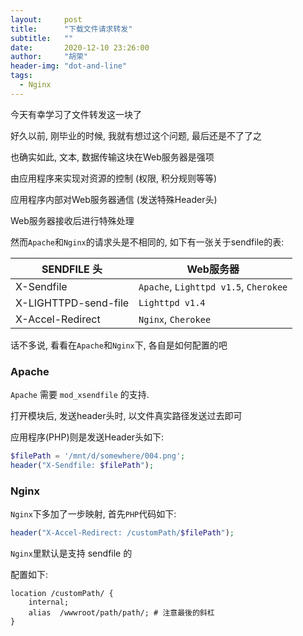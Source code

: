 ```yaml
---
layout:     post
title:      "下载文件请求转发"
subtitle:   ""
date:       2020-12-10 23:26:00
author:     "胡荣"
header-img: "dot-and-line"
tags:
  - Nginx
---
```


今天有幸学习了文件转发这一块了

好久以前, 刚毕业的时候, 我就有想过这个问题, 最后还是不了了之

也确实如此, 文本, 数据传输这块在Web服务器是强项

由应用程序来实现对资源的控制 (权限, 积分规则等等)

应用程序内部对Web服务器通信 (发送特殊Header头)

Web服务器接收后进行特殊处理

然而`Apache`和`Nginx`的请求头是不相同的, 如下有一张关于sendfile的表:

| SENDFILE 头 | Web服务器 |
| ----------- | ----------- |
| X-Sendfile      | `Apache`, `Lighttpd v1.5`, `Cherokee`       |
| X-LIGHTTPD-send-file   | `Lighttpd v1.4`        |
| X-Accel-Redirect   | `Nginx`, `Cherokee`        |

话不多说, 看看在`Apache`和`Nginx`下, 各自是如何配置的吧


### Apache

`Apache` 需要 `mod_xsendfile` 的支持.

打开模块后, 发送header头时, 以文件真实路径发送过去即可

应用程序(PHP)则是发送Header头如下:

```php
$filePath = '/mnt/d/somewhere/004.png';
header("X-Sendfile: $filePath");
```

### Nginx

`Nginx`下多加了一步映射, 首先`PHP`代码如下:

```php
header("X-Accel-Redirect: /customPath/$filePath");
```

`Nginx`里默认是支持 sendfile 的

配置如下:

```
location /customPath/ {
    internal;
    alias  /wwwroot/path/path/; # 注意最後的斜杠
}
```

[comment]: <> (https://www.cnblogs.com/duanxz/p/4254945.html)
[comment]: <> (https://blog.csdn.net/qq_34839657/article/details/52812885)

[comment]: <> (https://cn.bing.com/search?q=apache+sendfile&qs=n&form=QBRE&sp=-1&pq=apache+sendfile&sc=0-15&sk=&cvid=68BF85F8546B4D17984252279339ADD5)
[comment]: <> (https://cn.bing.com/search?q=mod_xsendfile&qs=n&form=QBRE&sp=-1&pq=mod_xsendfile&sc=0-13&sk=&cvid=EEE26003CD294FDE861E6B34568F2AB7)